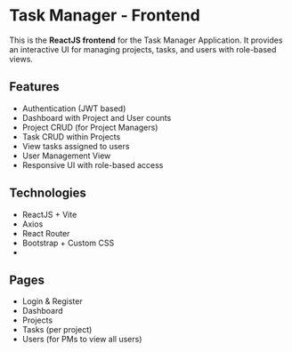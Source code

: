 # Task Manager - Frontend

This is the **ReactJS frontend** for the Task Manager Application. It provides an interactive UI for managing projects, tasks, and users with role-based views.

## Features
- Authentication (JWT based)
- Dashboard with Project and User counts
- Project CRUD (for Project Managers)
- Task CRUD within Projects
- View tasks assigned to users
- User Management View
- Responsive UI with role-based access
  
## Technologies
- ReactJS + Vite
- Axios
- React Router
- Bootstrap + Custom CSS
- 
## Pages
- Login & Register
- Dashboard
- Projects
- Tasks (per project)
- Users (for PMs to view all users)
